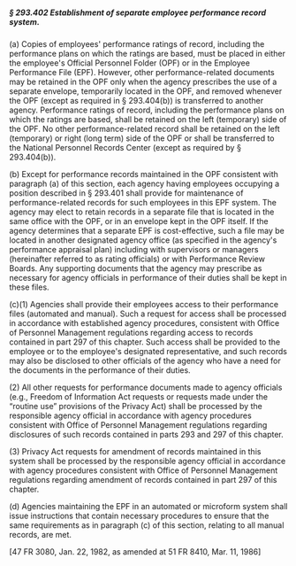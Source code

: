 ##### § 293.402 Establishment of separate employee performance record system. #####

(a) Copies of employees' performance ratings of record, including the performance plans on which the ratings are based, must be placed in either the employee's Official Personnel Folder (OPF) or in the Employee Performance File (EPF). However, other performance-related documents may be retained in the OPF only when the agency prescribes the use of a separate envelope, temporarily located in the OPF, and removed whenever the OPF (except as required in § 293.404(b)) is transferred to another agency. Performance ratings of record, including the performance plans on which the ratings are based, shall be retained on the left (temporary) side of the OPF. No other performance-related record shall be retained on the left (temporary) or right (long term) side of the OPF or shall be transferred to the National Personnel Records Center (except as required by § 293.404(b)).

(b) Except for performance records maintained in the OPF consistent with paragraph (a) of this section, each agency having employees occupying a position described in § 293.401 shall provide for maintenance of performance-related records for such employees in this EPF system. The agency may elect to retain records in a separate file that is located in the same office with the OPF, or in an envelope kept in the OPF itself. If the agency determines that a separate EPF is cost-effective, such a file may be located in another designated agency office (as specified in the agency's performance appraisal plan) including with supervisors or managers (hereinafter referred to as rating officials) or with Performance Review Boards. Any supporting documents that the agency may prescribe as necessary for agency officials in performance of their duties shall be kept in these files.

(c)(1) Agencies shall provide their employees access to their performance files (automated and manual). Such a request for access shall be processed in accordance with established agency procedures, consistent with Office of Personnel Management regulations regarding access to records contained in part 297 of this chapter. Such access shall be provided to the employee or to the employee's designated representative, and such records may also be disclosed to other officials of the agency who have a need for the documents in the performance of their duties.

(2) All other requests for performance documents made to agency officials (e.g., Freedom of Information Act requests or requests made under the “routine use” provisions of the Privacy Act) shall be processed by the responsible agency official in accordance with agency procedures consistent with Office of Personnel Management regulations regarding disclosures of such records contained in parts 293 and 297 of this chapter.

(3) Privacy Act requests for amendment of records maintained in this system shall be processed by the responsible agency official in accordance with agency procedures consistent with Office of Personnel Management regulations regarding amendment of records contained in part 297 of this chapter.

(d) Agencies maintaining the EPF in an automated or microform system shall issue instructions that contain necessary procedures to ensure that the same requirements as in paragraph (c) of this section, relating to all manual records, are met.

[47 FR 3080, Jan. 22, 1982, as amended at 51 FR 8410, Mar. 11, 1986]